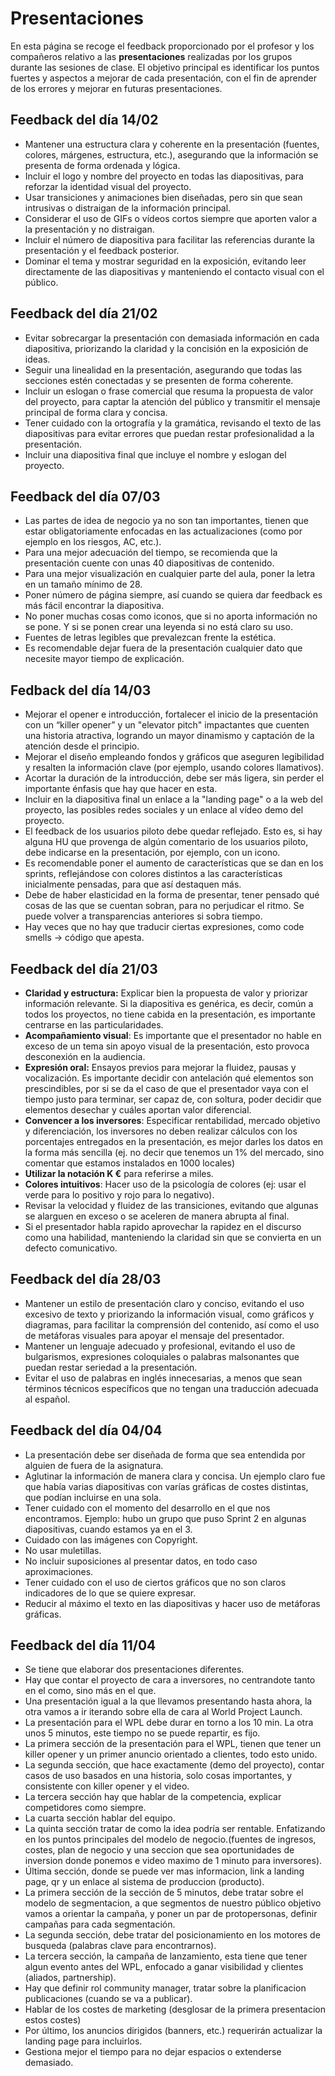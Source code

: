 # Presentaciones

En esta página se recoge el feedback proporcionado por el profesor y los compañeros relativo a las **presentaciones** realizadas por los grupos durante las sesiones de clase. El objetivo principal es identificar los puntos fuertes y aspectos a mejorar de cada presentación, con el fin de aprender de los errores y mejorar en futuras presentaciones. 

## Feedback del día 14/02
- Mantener una estructura clara y coherente en la presentación (fuentes, colores, márgenes, estructura, etc.), asegurando que la información se presenta de forma ordenada y lógica.
- Incluir el logo y nombre del proyecto en todas las diapositivas, para reforzar la identidad visual del proyecto.
- Usar transiciones y animaciones bien diseñadas, pero sin que sean intrusivas o distraigan de la información principal.
- Considerar el uso de GIFs o vídeos cortos siempre que aporten valor a la presentación y no distraigan.
- Incluir el número de diapositiva para facilitar las referencias durante la presentación y el feedback posterior.
- Dominar el tema y mostrar seguridad en la exposición, evitando leer directamente de las diapositivas y manteniendo el contacto visual con el público.

## Feedback del día 21/02
- Evitar sobrecargar la presentación con demasiada información en cada diapositiva, priorizando la claridad y la concisión en la exposición de ideas.
- Seguir una linealidad en la presentación, asegurando que todas las secciones estén conectadas y se presenten de forma coherente.
- Incluir un eslogan o frase comercial que resuma la propuesta de valor del proyecto, para captar la atención del público y transmitir el mensaje principal de forma clara y concisa.
- Tener cuidado con la ortografía y la gramática, revisando el texto de las diapositivas para evitar errores que puedan restar profesionalidad a la presentación.
- Incluir una diapositiva final que incluye el nombre y eslogan del proyecto.

## Feedback del día 07/03
- Las partes de idea de negocio ya no son tan importantes, tienen que estar obligatoriamente enfocadas en las actualizaciones (como por ejemplo en los riesgos, AC, etc.).
- Para una mejor adecuación del tiempo, se recomienda que la presentación cuente con unas 40 diapositivas de contenido.
- Para una mejor visualización en cualquier  parte del aula, poner la letra en un tamaño mínimo de 28.
- Poner número de página siempre, así cuando se quiera dar feedback es más fácil encontrar la diapositiva.
- No poner muchas cosas como iconos, que si no aporta información no se pone. Y si se ponen crear una leyenda si no está claro su uso.
- Fuentes de letras legibles que prevalezcan frente la estética.
- Es recomendable dejar fuera de la presentación cualquier dato que necesite mayor tiempo de explicación.

## Fedback del día 14/03
- Mejorar el opener e introducción, fortalecer el inicio de la presentación con un “killer opener” y un "elevator pitch" impactantes que cuenten una historia atractiva, logrando un mayor dinamismo y captación de la atención desde el principio.
- Mejorar el diseño empleando fondos y gráficos que aseguren legibilidad y resalten la información clave (por ejemplo, usando colores llamativos).
- Acortar la duración de la introducción, debe ser más ligera, sin perder el importante énfasis que hay que hacer en esta.
- Incluir en la diapositiva final un enlace a la "landing page" o a la web del proyecto, las posibles redes sociales y un enlace al vídeo demo del proyecto.
- El feedback de los usuarios piloto debe quedar reflejado. Esto es, si hay alguna HU que provenga de algún comentario de los usuarios piloto, debe indicarse en la presentación, por ejemplo, con un icono.
- Es recomendable poner el aumento de características que se dan en los sprints, reflejándose con colores distintos a las características inicialmente pensadas, para que así destaquen más.
- Debe de haber elasticidad en la forma de presentar, tener pensado qué cosas de las que se cuentan sobran, para no perjudicar el ritmo. Se puede volver a transparencias anteriores si sobra tiempo.
-	Hay veces que no hay que traducir ciertas expresiones, como code smells -> código que apesta.


## Feedback del día 21/03
- **Claridad y estructura:** Explicar bien la propuesta de valor y priorizar información relevante. Si la diapositiva es genérica, es decir, común a todos los proyectos, no tiene cabida en la presentación, es importante centrarse en las particularidades.
- **Acompañamiento visual**: Es importante que el presentador no hable en exceso de un tema sin apoyo visual de la presentación, esto provoca desconexión en la audiencia.
- **Expresión oral:** Ensayos previos para mejorar la fluidez, pausas y vocalización. Es importante decidir con antelación qué elementos son prescindibles, por si se da el caso de que el presentador vaya con el tiempo justo para terminar, ser capaz de, con soltura, poder decidir que elementos desechar y cuáles aportan valor diferencial.
- **Convencer a los inversores**: Especificar rentabilidad, mercado objetivo y diferenciación, los inversores no deben realizar cálculos con los porcentajes entregados en la presentación, es mejor darles los datos en la forma más sencilla (ej. no decir que tenemos un 1% del mercado, sino comentar que estamos instalados en 1000 locales)
- **Utilizar la notación K €** para referirse a miles.
- **Colores intuitivos**: Hacer uso de la psicología de colores (ej: usar el verde para lo positivo y rojo para lo negativo).
- Revisar la velocidad y fluidez de las transiciones, evitando que algunas se alarguen en exceso o se aceleren de manera abrupta al final.
- Si el presentador habla rapido aprovechar la rapidez en el discurso como una habilidad, manteniendo la claridad sin que se convierta en un defecto comunicativo.

## Feedback del día 28/03
- Mantener un estilo de presentación claro y conciso, evitando el uso excesivo de texto y priorizando la información visual, como gráficos y diagramas, para facilitar la comprensión del contenido, así como el uso de metáforas visuales para apoyar el mensaje del presentador.
- Mantener un lenguaje adecuado y profesional, evitando el uso de bulgarismos, expresiones coloquiales o palabras malsonantes que puedan restar seriedad a la presentación.
- Evitar el uso de palabras en inglés innecesarias, a menos que sean términos técnicos específicos que no tengan una traducción adecuada al español.

## Feedback del día 04/04
- La presentación debe ser diseñada de forma que sea entendida por alguien de fuera de la asignatura.
- Aglutinar la información de manera clara y concisa. Un ejemplo claro fue que había varias diapositivas con varías gráficas de costes distintas, que podían incluirse en una sola.
- Tener cuidado con el momento del desarrollo en el que nos encontramos. Ejemplo: hubo un grupo que puso Sprint 2 en algunas diapositivas, cuando estamos ya en el 3.
- Cuidado con las imágenes con Copyright.
- No usar muletillas.
- No incluir suposiciones al presentar datos, en todo caso aproximaciones.
- Tener cuidado con el uso de ciertos gráficos que no son claros indicadores de lo que se quiere expresar.
- Reducir al máximo el texto en las diapositivas y hacer uso de metáforas gráficas.

## Feedback del día 11/04
- Se tiene que elaborar dos presentaciones diferentes.
- Hay que contar el proyecto de cara a inversores, no centrandote tanto en el como, sino más en el que. 
- Una presentación igual a la que llevamos presentando hasta ahora, la otra vamos a ir iterando sobre ella de cara al World Project Launch.
- La presentación para el WPL debe durar en torno a los 10 min. La otra unos 5 minutos, este tiempo no se puede repartir, es fijo.
- La primera sección de la presentación para el WPL, tienen que tener un killer opener y un primer anuncio orientado a clientes, todo esto unido.
- La segunda sección, que hace exactamente (demo del proyecto), contar casos de uso basados en una historia, solo cosas importantes, y consistente con killer opener y el video.
- La tercera sección hay que hablar de la competencia, explicar competidores como siempre.
- La cuarta sección hablar del equipo.
- La quinta sección tratar de como la idea podría ser rentable. Enfatizando en los puntos principales del modelo de negocio.(fuentes de ingresos, costes, plan de negocio y una seccion que sea oportunidades de inversion donde ponemos e video maximo de 1 minuto para inversores).
- Última sección, donde se puede ver mas informacion, link a landing page, qr y un enlace al sistema de produccion (producto).
- La primera sección de la sección de 5 minutos, debe tratar sobre el modelo de segmentacion, a que segmentos de nuestro público objetivo vamos a orientar la campaña, y poner un par de protopersonas, definir campañas para cada segmentación.
- La segunda sección, debe tratar del posicionamiento en los motores de busqueda (palabras clave para encontrarnos).
- La tercera sección, la campaña de lanzamiento, esta tiene que tener algun evento antes del WPL, enfocado a ganar visibilidad y clientes (aliados, partnership).
- Hay que definir rol community manager, tratar sobre la planificacion publicaciones (cuando se va a publicar).
- Hablar de los costes de marketing (desglosar de la primera presentacion estos costes)
- Por último, los anuncios dirigidos (banners, etc.) requerirán actualizar la landing page para incluirlos.
- Gestiona mejor el tiempo para no dejar espacios o extenderse demasiado.
